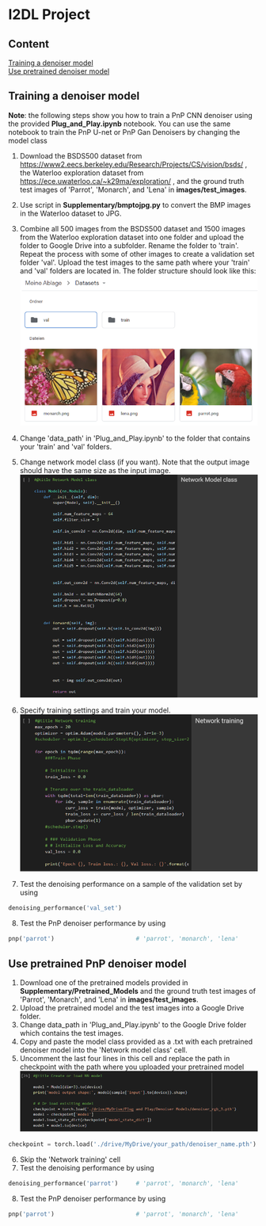 # I2DL Project

## Content

[Training a denoiser model](#training-a-denoiser-model) <br/>
[Use pretrained denoiser model](#use-pretrained-denoiser-model) <br/>

## Training a denoiser model
**Note**: the following steps show you how to train a PnP CNN denoiser using the provided **Plug_and_Play.ipynb** notebook. You can use the same notebook to train the PnP U-net or PnP Gan Denoisers by changing the model class

1) Download the BSDS500 dataset from https://www2.eecs.berkeley.edu/Research/Projects/CS/vision/bsds/ , the Waterloo exploration dataset from https://ece.uwaterloo.ca/~k29ma/exploration/ , and the ground truth test images of 'Parrot', 'Monarch', and 'Lena' in **images/test_images**. 
2) Use script in **Supplementary/bmptojpg.py** to convert the BMP images in the Waterloo dataset to JPG.
3) Combine all 500 images from the BSDS500 dataset and 1500 images from the Waterloo exploration dataset into one folder and upload the folder to Google Drive into a subfolder.  Rename the folder to 'train'. Repeat the process with some of other images to create a validation set folder 'val'. Upload the test images to the same path where your 'train' and 'val' folders are located in. The folder structure should look like this:
![](images/folder_structure.png?raw=true)
4) Change 'data_path' in 'Plug_and_Play.ipynb' to the folder that contains your 'train' and 'val' folders.
5) Change network model class (if you want). Note that the output image should have the same size as the input image.
![](images/nn_class.png?raw=true)
6) Specify training settings and train your model.
![](images/specify_training_settings.png?raw=true) 

7) Test the denoising performance on a sample of the validation set by using
```python
denoising_performance('val_set')
```
8) Test the PnP denoiser performance by using
```python
pnp('parrot')                       # 'parrot', 'monarch', 'lena'
```

## Use pretrained PnP denoiser model

1) Download one of the pretrained models provided in **Supplementary/Pretrained_Models** and the ground truth test images of 'Parrot', 'Monarch', and 'Lena' in **images/test_images**.
2) Upload the pretrained model and the test images into a Google Drive folder.
3) Change data_path in 'Plug_and_Play.ipynb' to the Google Drive folder which contains the test images.
4) Copy and paste the model class provided as a .txt with each pretrained denoiser model into the 'Network model class' cell.
5) Uncomment the last four lines in this cell and replace the path in checkpoint with the path where you uploaded your pretrained model
![](images/Load_NN_Model.png?raw=true)
```python
checkpoint = torch.load('./drive/MyDrive/your_path/denoiser_name.pth')
```
6) Skip the 'Network training' cell
7) Test the denoising performance by using
```python
denoising_performance('parrot')     # 'parrot', 'monarch', 'lena'
```
8) Test the PnP denoiser performance by using
```python
pnp('parrot')                       # 'parrot', 'monarch', 'lena'
``` 

